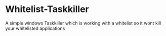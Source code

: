 # Whitelist-Taskkiller
A simple windows Taskkiller which is working with a whitelist so it wont kill your whitelisted applications
